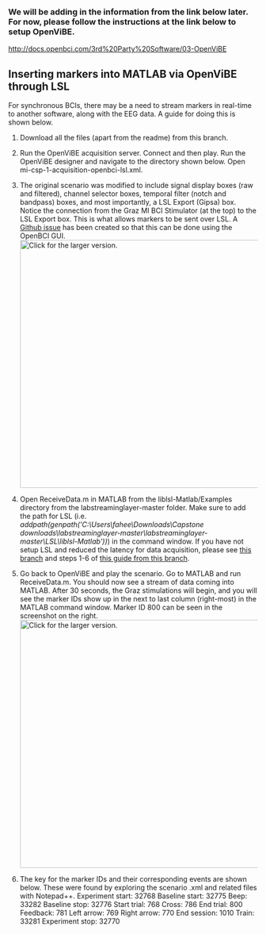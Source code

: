 ### We will be adding in the information from the link below later. For now, please follow the instructions at the link below to setup OpenViBE. 

http://docs.openbci.com/3rd%20Party%20Software/03-OpenViBE

## Inserting markers into MATLAB via OpenViBE through LSL
For synchronous BCIs, there may be a need to stream markers in real-time to another software, along with the EEG data. A guide for doing this is shown below. 

1. Download all the files (apart from the readme) from this branch.
2. Run the OpenViBE acquisition server. Connect and then play. Run the OpenViBE designer and navigate to the directory shown below. Open mi-csp-1-acquisition-openbci-lsl.xml.
3. The original scenario was modified to include signal display boxes (raw and filtered), channel selector boxes, temporal filter (notch and bandpass) boxes, and most importantly, a LSL Export (Gipsa) box. Notice the connection from the Graz MI BCI Stimulator (at the top) to the LSL Export box. This is what allows markers to be sent over LSL. A [Github issue](https://github.com/OpenBCI/OpenBCI_GUI/issues/313) has been created so that this can be done using the OpenBCI GUI.
<br><a href="https://drive.google.com/uc?export=view&id=19wwsXxB4otgxr7jUzTy4wrr9ajqMotdL"><img src="https://drive.google.com/uc?export=view&id=19wwsXxB4otgxr7jUzTy4wrr9ajqMotdL" style="width: 500px; max-width: 100%; height: auto" title="Click for the larger version." /></a></br>
4. Open ReceiveData.m in MATLAB from the liblsl-Matlab/Examples directory from the labstreaminglayer-master folder. Make sure to add the path for LSL (i.e. <i>addpath(genpath('C:\Users\fahee\Downloads\Capstone downloads\labstreaminglayer-master\labstreaminglayer-master\LSL\liblsl-Matlab'))</i>) in the command window. If you have not setup LSL and reduced the latency for data acquisition, please see [this branch](https://github.com/faheemersh/Senior_Design_Dry_EEG_BCI/tree/Streaming-via-LSL) and steps 1-6 of [this guide from this  branch](https://github.com/faheemersh/Senior_Design_Dry_EEG_BCI/tree/Archives-and-Executables#run-the-standalone-openbci-gui).

5. Go back to OpenViBE and play the scenario. Go to MATLAB and run ReceiveData.m. You should now see a stream of data coming into MATLAB. After 30 seconds, the Graz stimulations will begin, and you will see the marker IDs show up in the next to last column (right-most) in the MATLAB command window. Marker ID 800 can be seen in the screenshot on the right.
<br><a href="https://drive.google.com/uc?export=view&id=1SKhJZcaF8Et1y5lssR5Zs7-IT5I6W5Vn"><img src="https://drive.google.com/uc?export=view&id=1SKhJZcaF8Et1y5lssR5Zs7-IT5I6W5Vn" style="width: 500px; max-width: 100%; height: auto" title="Click for the larger version." /></a></br>
6. The key for the marker IDs and their corresponding events are shown below. These were found by exploring the scenario .xml and related files with Notepad++.
Experiment start: 32768
Baseline start: 32775
Beep: 33282
Baseline stop: 32776
Start trial: 768
Cross: 786
End trial: 800
Feedback: 781
Left arrow: 769
Right arrow: 770
End session: 1010
Train: 33281
Experiment stop: 32770
